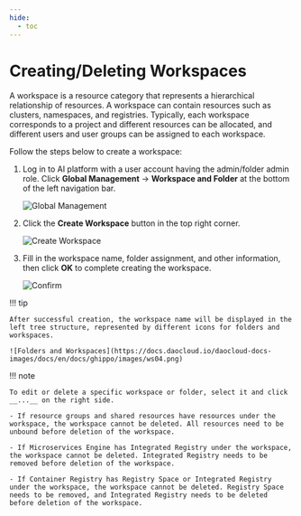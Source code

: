 ```yaml
---
hide:
  - toc
---
```


# Creating/Deleting Workspaces

A workspace is a resource category that represents a hierarchical relationship of resources.
A workspace can contain resources such as clusters, namespaces, and registries. Typically,
each workspace corresponds to a project and different resources can be allocated, and
different users and user groups can be assigned to each workspace.

Follow the steps below to create a workspace:

1. Log in to AI platform with a user account having the admin/folder admin role.
   Click __Global Management__ -> __Workspace and Folder__ at the bottom of the left navigation bar.

    ![Global Management](https://docs.daocloud.io/daocloud-docs-images/docs/en/docs/ghippo/images/ws01.png)

3. Click the __Create Workspace__ button in the top right corner.

    ![Create Workspace](https://docs.daocloud.io/daocloud-docs-images/docs/en/docs/ghippo/images/ws02.png)

4. Fill in the workspace name, folder assignment, and other information, then click __OK__ to complete creating the workspace.

    ![Confirm](https://docs.daocloud.io/daocloud-docs-images/docs/en/docs/ghippo/images/ws03.png)

!!! tip

    After successful creation, the workspace name will be displayed in the left tree structure, represented by different icons for folders and workspaces.

    ![Folders and Workspaces](https://docs.daocloud.io/daocloud-docs-images/docs/en/docs/ghippo/images/ws04.png)

!!! note

    To edit or delete a specific workspace or folder, select it and click __...__ on the right side.

    - If resource groups and shared resources have resources under the workspace, the workspace cannot be deleted. All resources need to be unbound before deletion of the workspace.

    - If Microservices Engine has Integrated Registry under the workspace, the workspace cannot be deleted. Integrated Registry needs to be removed before deletion of the workspace.

    - If Container Registry has Registry Space or Integrated Registry under the workspace, the workspace cannot be deleted. Registry Space needs to be removed, and Integrated Registry needs to be deleted before deletion of the workspace.
